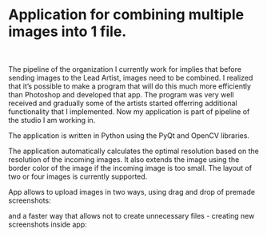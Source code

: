 # Application for combining multiple images into 1 file.
<br/>

The pipeline of the organization I currently work for implies that before sending images to the Lead Artist, images need to be combined. I realized that it’s possible to make a program that will do this much more efficiently than Photoshop and developed that app. The program was very well received and gradually some of the artists started offerring additional functionality that I implemented. Now my application is part of pipeline of the studio I am working in.

The application is written in Python using the PyQt and OpenCV libraries.

<!--
<br/><br/>

![](https://raw.githubusercontent.com/KovalevCG/opencv-pyqt-image-grid/master/Gifs/screenshot_01.jpg)

<br/>
-->

The application automatically calculates the optimal resolution based on the resolution of the incoming images.
It also extends the image using the border color of the image if the incoming image is too small.
The layout of two or four images is currently supported.


App allows to upload images in two ways, using drag and drop of premade screenshots:

<!--
<br/>

![](https://raw.githubusercontent.com/KovalevCG/opencv-pyqt-image-grid/master/Gifs/Image_Grid_dragNdrop_02.gif)

<br/>
-->

and a faster way that allows not to create unnecessary files - creating new screenshots inside app:

<!--
<br/>

![](https://raw.githubusercontent.com/KovalevCG/opencv-pyqt-image-grid/master/Gifs/Image_Grid_screenshot.gif)

<br/>
-->
